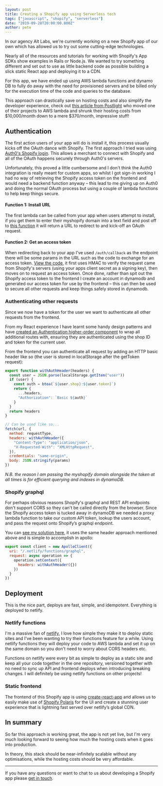 ```yaml
---
layout: post
title: Creating a Shopify app using Serverless tech
tags: ["javascript", "shopify", "serverless"]
date: "2019-09-28T20:00:00.000Z"
author: pete
---
```


In our agency Alt Labs, we're currently working on a new Shopify app of our own which has allowed us to try out some cutting-edge technologies.

Nearly all of the resources and tutorials for working with Shopify's App SDKs show examples in Rails or Node.js. We wanted to try something different and set out to use as little backend code as possible building a slick static React app and deploying it to a CDN.

For this app, we have ended up using AWS lambda functions and dynamo DB to fully do away with the need for provisioned servers and be billed only for the execution time of the code and queries to the database.

This approach can drastically save on hosting costs and also simplify the developer experience, check out [this article from Postlight](https://postlight.com/trackchanges/serving-39-million-requests-for-370-month-or-how-we-reduced-our-hosting-costs-by-two-orders-of) who moved one of their projects to AWS lambda and shrunk their hosting costs from $10,000/month down to a mere $370/month, impressive stuff!

## Authentication
The first action users of your app will do is install it, this process usually kicks off the OAuth dance with Shopify. The first approach I tried was using [Auth0's Shopify login](https://auth0.com/docs/connections/social/shopify). This allows a merchant to connect with Shopify and all of the OAuth happens securely through Auth0's servers.

Unfortunately, this proved a little cumbersome and I don't think the Auth0 integration is really meant for custom apps, so whilst I got sign-in working I had no way of retrieving the Shopify access token on the frontend and would need a backend function anyway – this lead to me giving up on Auth0 and doing the normal OAuth process but using a couple of lambda functions to help keep things secure.

#### Function 1: Install URL
The first lambda can be called from your app when users attempt to install, if you get them to enter their myshopify domain into a text field and post off to [this function](https://gist.github.com/phawk/5e47aef501135001c0e443f68a1d7826) it will return a URL to redirect to and kick-off an OAuth request.

#### Function 2: Get an access token
When redirecting back to your app I've used `/auth/callback` as the endpoint there will be some params in the URL such as the code to exchange for an access token. [View the code](https://gist.github.com/phawk/afc0e1acd5f9194f19e27702c348fad2), it first uses HMAC to verify the request came from Shopify's servers (using your apps client secret as a signing key), then moves on to request an access token. Once done, rather than spit out the Shopify access token to the frontend I create an account in dynamodb and generated our access token for use by the frontend – this can then be used to secure all other requests and keep things safely stored in dynamodb.

### Authenticating other requests
Since we now have a token for the user we want to authenticate all other requests from the frontend.

From my React experience I have learnt some handy design patterns and have [created an Authentication higher-order component](https://gist.github.com/phawk/b46f3e603a91be7e66d4653b655b9700) to wrap all additional routes with, ensuring they are authenticated using the shop ID and token for the current user.

From the frontend you can authenticate all request by adding an HTTP basic header like so (the user is stored in localStorage after the getToken request):

```js
export function withAuthHeader(headers) {
  const user = JSON.parse(localStorage.getItem("user"))
  if (user) {
    const auth = btoa(`${user.shop}:${user.token}`)
    return {
      ...headers,
      "Authorization": `Basic ${auth}`
    }
  }
  return headers
}

// Can be used like so...
fetch(url, {
  method: requestType,
  headers: withAuthHeader({
    "Content-Type": "application/json",
    "X-Requested-With": "XMLHttpRequest",
  }),
  credentials: "same-origin",
  body: JSON.stringify(params)
})
```

*N.B. the reason I am passing the myshopify domain alongside the token at all times is for efficient querying and indexes in dynamoDB.*

### Shopify graphql
For perhaps obvious reasons Shopify's graphql and REST API endpoints don't support CORS so they can't be called directly from the browser. Since the Shopify access token is tucked away in dynamoDB we needed a proxy lambda function to take our custom API token, lookup the users account, and pass the request onto Shopify’s graphql endpoint.

You can [see my solution here](https://gist.github.com/phawk/1a410ec6a2f34066538e0141aff49e9d), it uses the same header approach mentioned above and is simple to accomplish in apollo:

```js
export const client = new ApolloClient({
  uri: "/.netlify/functions/graphql",
  request: async operation => {
    operation.setContext({
      headers: withAuthHeader({})
    })
  }
})
```

## Deployment

This is the nice part, deploys are fast, simple, and idempotent. Everything is deployed to netlify.

### Netlify functions
I'm a massive fan of [netlify](https://www.netlify.com/), I love how simple they make it to deploy static sites and I've been wanting to try their functions feature for a while. Using netlify functions they will deploy your code to AWS lambda and set it up on the same domain so you don't need to worry about CORS headers etc.

Functions on netlify were every bit as simple to deploy as a static site and keep all your code together in the one repository, versioned together with no need to sync up API and frontend deploys when introducing breaking changes. I will definitely be using netlify functions on other projects!

### Static frontend
The frontend of this Shopify app is using [create-react-app](https://create-react-app.dev/) and allows us to easily make use of [Shopify Polaris](https://polaris.shopify.com/) for the UI and create a stunning user experience that is lightning fast served over netlify’s global CDN.

## In summary
So far this approach is working great, the app is not yet live, but I'm very much looking forward to seeing how much the hosting costs when it goes into production.

In theory, this stack should be near-infinitely scalable without any optimisations, while the hosting costs should be very affordable.

---

If you have any questions or want to chat to us about developing a Shopify app please [get in touch](mailto:hello@alternatelabs.co).
